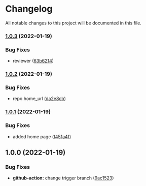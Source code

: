 # Changelog

All notable changes to this project will be documented in this file.

### [1.0.3](https://github.com/LocalLegend/terraform-github-manager/compare/v1.0.2...v1.0.3) (2022-01-19)


### Bug Fixes

* reviewer ([63b6214](https://github.com/LocalLegend/terraform-github-manager/commit/63b6214fd40f92c13bfd3de25249f16a1bad4b03))

### [1.0.2](https://github.com/LocalLegend/terraform-github-manager/compare/v1.0.1...v1.0.2) (2022-01-19)


### Bug Fixes

* repo.home_url ([da2e8cb](https://github.com/LocalLegend/terraform-github-manager/commit/da2e8cb13b9c3894a7ee5a6fd0dab7109ee4f6b3))

### [1.0.1](https://github.com/LocalLegend/terraform-github-manager/compare/v1.0.0...v1.0.1) (2022-01-19)


### Bug Fixes

* added home page ([f451a4f](https://github.com/LocalLegend/terraform-github-manager/commit/f451a4f1ff554ebabe0b19e44e5df8f176e69f59))

## 1.0.0 (2022-01-19)


### Bug Fixes

* **github-action:** change trigger branch ([9ac1523](https://github.com/LocalLegend/terraform-github-manager/commit/9ac1523539e0632576d72cbb4e9661abf3850d5e))
